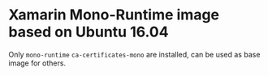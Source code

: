# Xamarin Mono-Runtime image based on Ubuntu 16.04

Only `mono-runtime` `ca-certificates-mono` are installed, can be used as base image for others.

